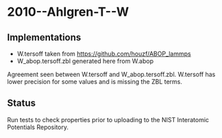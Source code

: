 # 2010--Ahlgren-T--W

## Implementations

- W.tersoff taken from https://github.com/houzf/ABOP_lammps
- W_abop.tersoff.zbl generated here from W.abop

Agreement seen between W.tersoff and W_abop.tersoff.zbl. W.tersoff has lower precision for some values and is missing the ZBL terms.

## Status

Run tests to check properties prior to uploading to the NIST Interatomic Potentials Repository.
